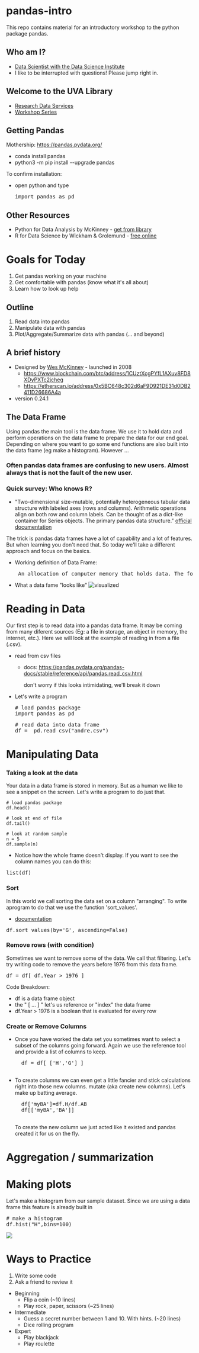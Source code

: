 # pandas-intro
This repo contains material for an introductory workshop to the python package pandas.

## Who am I?
* [Data Scientist with the Data Science Institute](https://dsi.virginia.edu/people/peter-alonzi)
* I like to be interrupted with questions! Please jump right in.

## Welcome to the UVA Library
* [Research Data Services](https://data.library.virginia.edu/)
* [Workshop Series](https://data.library.virginia.edu/training/)
 
## Getting Pandas
Mothership: https://pandas.pydata.org/
* conda install pandas
* python3 -m pip install --upgrade pandas

To confirm installation:
* open python and type <pre>import pandas as pd</pre>

## Other Resources
* Python for Data Analysis by McKinney - [get from library](https://search.lib.virginia.edu/catalog/u7444998)
* R for Data Science by Wickham & Grolemund - [free online](https://r4ds.had.co.nz/)

# Goals for Today
1. Get pandas working on your machine
2. Get comfortable with pandas (know what it's all about)
3. Learn how to look up help

## Outline
1. Read data into pandas
2. Manipulate data with pandas
3. Plot/Aggregate/Summarize data with pandas (... and beyond)

## A brief history
* Designed by [Wes McKinney](http://wesmckinney.com/) - launched in 2008
  * https://www.blockchain.com/btc/address/1CUztXcgPYfL1AXuv8FD8XDyPXTc2jcheg
  * https://etherscan.io/address/0x5BC648c302d6aF9D921DE31d0DB2411D26686A4a
* version 0.24.1

## The Data Frame
Using pandas the main tool is the data frame. We use it to hold data and perform operations on the data frame to prepare the data for our end goal. Depending on where you want to go some end functions are also built into the data frame (eg make a histogram). However ...

### Often pandas data frames are confusing to new users. Almost always that is not the fault of the new user.

### Quick survey: Who knows R?

* "Two-dimensional size-mutable, potentially heterogeneous tabular data structure with labeled axes (rows and columns). Arithmetic operations align on both row and column labels. Can be thought of as a dict-like container for Series objects. The primary pandas data structure." [official documentation](https://pandas.pydata.org/pandas-docs/stable/reference/api/pandas.DataFrame.html)
  
The trick is pandas data frames have a lot of capability and a lot of features. But when learning you don't need that. So today we'll take a different approach and focus on the basics.

* Working definition of Data Frame: 
    <pre> An allocation of computer memory that holds data. The format works like a spreadsheet.</pre>
* What a data fame "looks like"
    ![visualized](andre.png)   


# Reading in Data
Our first step is to read data into a pandas data frame. It may be coming from many diferent sources (Eg: a file in storage, an object in memory, the internet, etc.). Here we will look at the example of reading in from a file (.csv).
 
  * read from csv files
    * docs: https://pandas.pydata.org/pandas-docs/stable/reference/api/pandas.read_csv.html
      
      don't worry if this looks intimidating, we'll break it down
  * Let's write a program
    <pre>
    # load pandas package
    import pandas as pd
    </pre>
    <pre>
    # read data into data frame
    df =  pd.read_csv("andre.csv")
    </pre>
    
# Manipulating Data

### Taking a look at the data
Your data in a data frame is stored in memory. But as a human we like to see a snippet on the screen. Let's write a program to do just that.

    # load pandas package
    df.head()
    
    # look at end of file
    df.tail()
    
    # look at random sample
    n = 5
    df.sample(n)

* Notice how the whole frame doesn't display. If you want to see the column names you can do this:
<pre>
list(df)
</pre>

### Sort
In this world we call sorting the data set on a column "arranging". To write aprogram to do that we use the function 'sort_values'.
  * [documentation](https://pandas.pydata.org/pandas-docs/stable/reference/api/pandas.DataFrame.sort_values.html)

  <pre>df.sort_values(by='G', ascending=False)</pre>
    
### Remove rows (with condition)
Sometimes we want to remove some of the data. We call that filtering. Let's try writing code to remove the years before 1976 from this data frame.

<pre>
df = df[ df.Year > 1976 ]
</pre>

Code Breakdown:
* df is a data frame object
* the " [ ... ] " let's us reference or "index" the data frame
* df.Year > 1976 is a boolean that is evaluated for every row



### Create or Remove Columns
* Once you have worked the data set you sometimes want to select a subset of the columns going forward. Again we use the reference tool and provide a list of columns to keep.

    <pre>
    df = df[ ['H','G'] ]
    </pre>


* To create columns we can even get a little fancier and stick calculations right into those new columns.
mutate (aka create new columns). Let's make up batting average.

    <pre>
    df['myBA']=df.H/df.AB
    df[['myBA','BA']]
    </pre>

  To create the new column we just acted like it existed and pandas created it for us on the fly.


# Aggregation / summarization





# Making plots
Let's make a histogram from our sample dataset. Since we are using a data frame this feature is already built in

<pre>
# make a histogram
df.hist("H",bins=100)
</pre>

![](histo.png)


# Ways to Practice
1. Write some code
2. Ask a friend to review it

* Beginning
  * Flip a coin (~10 lines)
  * Play rock, paper, scissors  (~25 lines)
* Intermediate
  * Guess a secret number between 1 and 10. With hints. (~20 lines)
  * Dice rolling program
* Expert
  * Play blackjack
  * Play roulette
